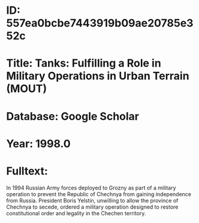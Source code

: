 # ID: 557ea0bcbe7443919b09ae20785e352c
# Title: Tanks: Fulfilling a Role in Military Operations in Urban Terrain (MOUT)
# Database: Google Scholar
# Year: 1998.0
# Fulltext:
In 1994 Russian Army forces deployed to Grozny as part of a military operation to prevent the Republic of Chechnya from gaining independence from Russia.
President Boris Yelstin, unwilling to allow the province of Chechnya to secede, ordered a military operation designed to restore constitutional order and legality in the Chechen territory.